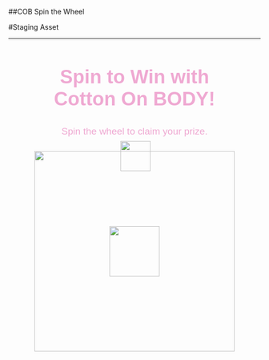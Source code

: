 ##COB Spin the Wheel

#Staging Asset

******************************

<style>
  .breadcrumb {
  display: none;
  }
  #main {
  padding: 0;
  }
  #header{
  display: none;
  }
  /* WHEEL STYLING */
  @media screen and (min-width: 768px) {
  .spin-wheel-container {
  margin: 0 auto;
  margin-top: 5vw;
  margin-bottom: 10vw;
  max-width: 90%;
  }
  }
  @media screen and (max-width: 768px) {
  .spin-wheel-container {
  margin-top: 10vw;
  margin-bottom: 30vw;
  }
  }
  #wheelcontainer {
  width: 400px;
  height: 400px;
  margin: 0 auto;
  position: relative;
  }
  @media screen and (min-width: 768px) {
  .wheel-intro-copy {
  margin-bottom: 3vw;
  }
  }
  @media screen and (max-width: 768px) {
  .wheel-intro-copy {
  margin-bottom: 10vw;
  }
  }
  .wheel-heading {
  font-family: Arial, Helvetica, sans-serif;
  font-size: 2.4rem;
  color: #EFA9D2;
  text-align: center;
  }
  @media screen and (max-width: 768px) {
  .wheel-heading {
  font-size: 1.8rem;
  line-height: 1.8rem;
  margin-bottom: 2vw;
  }
  }
  .wheel-para {
  font-family: Arial, Helvetica, sans-serif;
  font-size: 1.2rem;
  color: #EFA9D2;
  text-align: center;
  }
  .display-wheel-prize, .display-end-message {
  display: flex;
  align-items: center;
  justify-content: center;
  width: 400px;
  height: 100px;
  text-align: center;
  font-family: Arial, Helvetica, sans-serif;
  font-size: 1.6rem;
  margin: 1vw auto;
  color: #EFA9D2;
  }
  .wheel-marker {
  position: absolute;
  width: 60px;
  left: 172px;
  top: -20px;
  z-index: 2;
  }
  .spin-wheel {
  width: 100%;
  height: 100%;
  }
  .wheel-button {
  position: absolute;
  width:100px;
  left: 150px;
  top: 150px;
  z-index: 2;
  cursor: pointer;
  }
  .wheel-blur {
  animation: blur 5s;
  }
  @keyframes wheel-blur {
  0% {
    filter: blur(0.5px);
  }
  80% {
    filter: blur(1px);
  }
  100% {
    filter: blur(0px);
  }
  }
</style>



<div class="spin-wheel-container">
  <div class="wheel-intro-copy">
     <h2 class="wheel-heading">Spin to Win with <br class="hide-for-large">Cotton On BODY!</h2>
     <p class="wheel-para">Spin the wheel to claim your prize.</p>
  </div>
  <div id="wheelcontainer">
     <img class="wheel-marker" src="images/landing-pages/body_spin_wheel_marker.png?$staticlink$" />
     <img class="spin-wheel" src="images/landing-pages/body_spin_wheel_project.png?$staticlink$" />
     <img class="wheel-button" src="images/landing-pages/body_spin_wheel_button.png?$staticlink$" />
     <div class="display-wheel-prize"> </div>
     <div class="display-end-message"> </div>
  </div>
</div>



<!-- WHEEL SCRIPT -->

<script>
  // Immediately invoked function expression
  // to not pollute the global scope
  (function() {
      const wheel = document.querySelector('.spin-wheel');
      const startButton = document.querySelector('.wheel-button');
      const display = document.querySelector('.display-wheel-prize');
      const displayMessage = document.querySelector('.display-end-message');
      
      // Divide 360 degrees by the number of segments on the wheel - Set for 12 segments
      let deg = 0;
      let zoneSize = 30; // deg 
    
      // Label the wheel contents in counter clockwise order
      const symbolSegments = {
        1: "Better luck next time...",
        2: "20% OFF",
        3: "Better luck next time...",
        4: "30% OFF",
        5: "Better luck next time...",
        6: "25% OFF",
        7: "Better luck next time...",
        8: "15% OFF",
        9: "Better luck next time...",
        10: "10% OFF",
        11: "Better luck next time...",
        12: "40% OFF",
      }
    
      const handleWin = (actualDeg) => {
        const winningSymbolNr = Math.ceil(actualDeg / zoneSize);
        display.innerHTML = symbolSegments[winningSymbolNr];
      }
    
      // Counter to track click events
      let clickCount = 0;

      startButton.addEventListener('click', () => {

        // Reset display
        display.innerHTML = " ";
        // Disable button during spin
        startButton.style.pointerEvents = 'none';
        // Calculate a new rotation between 5000 and 10 000
        deg = Math.floor(5000 + Math.random() * 5000);
        // Set the transition on the wheel
        wheel.style.transition = 'all 3s ease-out';
        // Rotate the wheel
        wheel.style.transform = `rotate(${deg}deg)`;
        // Apply the blur
        wheel.classList.add('wheel-blur');

        // Prevent user from spinning wheel after 3 clicks
        clickCount++;
        if (clickCount === 3) {
          setTimeout(() => {
          displayMessage.innerHTML = "Thanks for playing!";
          }, 3000); //delay message display until wheel has stopped spinning
        } else if (clickCount > 3) {
          return;
        }
      });
    
      wheel.addEventListener('transitionend', () => {
        // Remove blur
        wheel.classList.remove('wheel-blur');
        // Enable button when spin is over
        startButton.style.pointerEvents = 'auto';
        // Need to set transition to none as we want to rotate instantly
        wheel.style.transition = 'none';
        // Calculate degree on a 360 degree basis to get the "natural" real rotation
        // Important because we want to start the next spin from that one
        // Use modulus to get the rest value
        const actualDeg = deg % 360;
        // Set the real rotation instantly without animation
        wheel.style.transform = `rotate(${actualDeg}deg)`;
        // Calculate and display the winning symbol
        handleWin(actualDeg);
      });
    })();
    
      
</script>